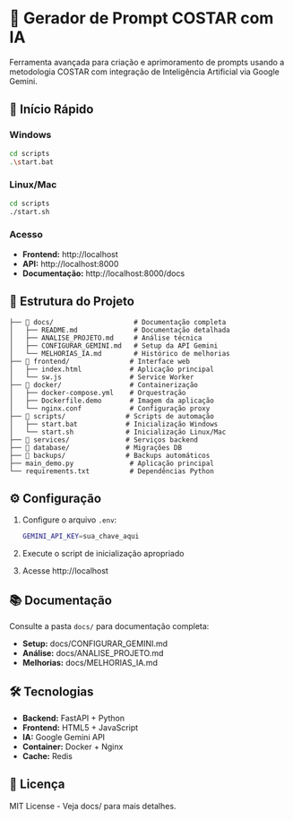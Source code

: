 # 🤖 Gerador de Prompt COSTAR com IA

Ferramenta avançada para criação e aprimoramento de prompts usando a metodologia COSTAR com integração de Inteligência Artificial via Google Gemini.

## 🚀 Início Rápido

### Windows

```bash
cd scripts
.\start.bat
```

### Linux/Mac

```bash
cd scripts
./start.sh
```

### Acesso

- **Frontend:** http://localhost
- **API:** http://localhost:8000
- **Documentação:** http://localhost:8000/docs

## 📁 Estrutura do Projeto

```
├── 📁 docs/                    # Documentação completa
│   ├── README.md              # Documentação detalhada
│   ├── ANALISE_PROJETO.md     # Análise técnica
│   ├── CONFIGURAR_GEMINI.md   # Setup da API Gemini
│   └── MELHORIAS_IA.md        # Histórico de melhorias
├── 📁 frontend/               # Interface web
│   ├── index.html            # Aplicação principal
│   └── sw.js                 # Service Worker
├── 📁 docker/                 # Containerização
│   ├── docker-compose.yml    # Orquestração
│   ├── Dockerfile.demo       # Imagem da aplicação
│   └── nginx.conf            # Configuração proxy
├── 📁 scripts/               # Scripts de automação
│   ├── start.bat            # Inicialização Windows
│   └── start.sh             # Inicialização Linux/Mac
├── 📁 services/              # Serviços backend
├── 📁 database/              # Migrações DB
├── 📁 backups/               # Backups automáticos
├── main_demo.py              # Aplicação principal
└── requirements.txt          # Dependências Python
```

## ⚙️ Configuração

1. Configure o arquivo `.env`:

   ```bash
   GEMINI_API_KEY=sua_chave_aqui
   ```

2. Execute o script de inicialização apropriado

3. Acesse http://localhost

## 📚 Documentação

Consulte a pasta `docs/` para documentação completa:

- **Setup:** docs/CONFIGURAR_GEMINI.md
- **Análise:** docs/ANALISE_PROJETO.md
- **Melhorias:** docs/MELHORIAS_IA.md

## 🛠️ Tecnologias

- **Backend:** FastAPI + Python
- **Frontend:** HTML5 + JavaScript
- **IA:** Google Gemini API
- **Container:** Docker + Nginx
- **Cache:** Redis

## 📄 Licença

MIT License - Veja docs/ para mais detalhes.
